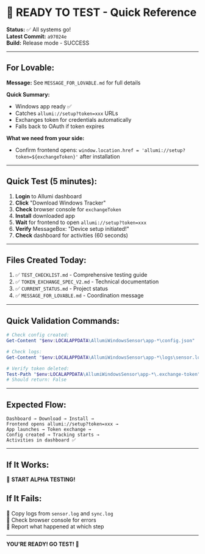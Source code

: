 # 🚀 READY TO TEST - Quick Reference

**Status:** ✅ All systems go!  
**Latest Commit:** `a97024e`  
**Build:** Release mode - SUCCESS

---

## For Lovable:

**Message:** See `MESSAGE_FOR_LOVABLE.md` for full details

**Quick Summary:**
- Windows app ready ✅
- Catches `allumi://setup?token=xxx` URLs
- Exchanges token for credentials automatically
- Falls back to OAuth if token expires

**What we need from your side:**
- Confirm frontend opens: `window.location.href = 'allumi://setup?token=${exchangeToken}'` after installation

---

## Quick Test (5 minutes):

1. **Login** to Allumi dashboard
2. **Click** "Download Windows Tracker"
3. **Check** browser console for `exchangeToken`
4. **Install** downloaded app
5. **Wait** for frontend to open `allumi://setup?token=xxx`
6. **Verify** MessageBox: "Device setup initiated!"
7. **Check** dashboard for activities (60 seconds)

---

## Files Created Today:

1. ✅ `TEST_CHECKLIST.md` - Comprehensive testing guide
2. ✅ `TOKEN_EXCHANGE_SPEC_V2.md` - Technical documentation
3. ✅ `CURRENT_STATUS.md` - Project status
4. ✅ `MESSAGE_FOR_LOVABLE.md` - Coordination message

---

## Quick Validation Commands:

```powershell
# Check config created:
Get-Content "$env:LOCALAPPDATA\AllumiWindowsSensor\app-*\config.json"

# Check logs:
Get-Content "$env:LOCALAPPDATA\AllumiWindowsSensor\app-*\logs\sensor.log" -Tail 20

# Verify token deleted:
Test-Path "$env:LOCALAPPDATA\AllumiWindowsSensor\app-*\.exchange-token"
# Should return: False
```

---

## Expected Flow:

```
Dashboard → Download → Install → 
Frontend opens allumi://setup?token=xxx → 
App launches → Token exchange → 
Config created → Tracking starts → 
Activities in dashboard ✅
```

---

## If It Works:
🎉 **START ALPHA TESTING!**

## If It Fails:
📝 Copy logs from `sensor.log` and `sync.log`  
🐛 Check browser console for errors  
💬 Report what happened at which step  

---

**YOU'RE READY! GO TEST! 🚀**
